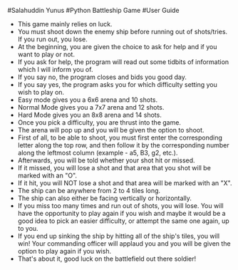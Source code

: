 #Salahuddin Yunus
#Python Battleship Game
#User Guide

- This game mainly relies on luck.
- You must shoot down the enemy ship before running out of shots/tries. If you run out, you lose.
- At the beginning, you are given the choice to ask for help and if you want to play or not.
- If you ask for help, the program will read out some tidbits of information which I will inform you of.
- If you say no, the program closes and bids you good day.
- If you say yes, the program asks you for which difficulty setting you wish to play on.
- Easy mode gives you a 6x6 arena and 10 shots.
- Normal Mode gives you a 7x7 arena and 12 shots.
- Hard Mode gives you an 8x8 arena and 14 shots.
- Once you pick a difficulty, you are thrust into the game.
- The arena will pop up and you will be given the option to shoot.
- First of all, to be able to shoot, you must first enter the corresponding letter along the top row, and then follow it by the
  corresponding number along the leftmost column (example - a5, B3, g2, etc.).
- Afterwards, you will be told whether your shot hit or missed.
- If it missed, you will lose a shot and that area that you shot will be marked with an "O".
- If it hit, you will NOT lose a shot and that area will be marked with an "X".
- The ship can be anywhere from 2 to 4 tiles long.
- The ship can also either be facing vertically or horizontally.
- If you miss too many times and run out of shots, you will lose. You will have the opportunity to play again if you wish
  and maybe it would be a good idea to pick an easier difficulty, or attempt the same one again, up to you.
- If you end up sinking the ship by hitting all of the ship's tiles, you will win! Your commanding officer will applaud you
  and you will be given the option to play again if you wish.
- That's about it, good luck on the battlefield out there soldier!
